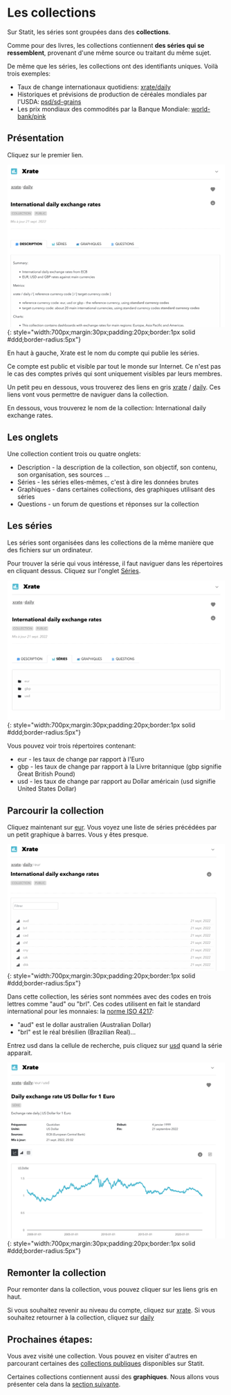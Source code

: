 # Les collections

Sur Statit, les séries sont groupées dans des **collections**.

Comme pour des livres, les collections contiennent **des séries qui se ressemblent**, provenant d'une même source ou traitant du même sujet.

De même que les séries, les collections ont des identifiants uniques. Voilà trois exemples:

- Taux de change internationaux quotidiens: [xrate/daily](https://www.gostatit.com/xrate/daily)
- Historiques et prévisions de production de céréales mondiales par l'USDA: [psd/sd-grains](https://www.gostatit.com/psd/sd-grains)
- Les prix mondiaux des commodités par la Banque Mondiale: [world-bank/pink](https://www.gostatit.com/world-bank/pink)

## Présentation

Cliquez sur le premier lien.

![Collection](/img/user-fr_gs_org_1.png){: style="width:700px;margin:30px;padding:20px;border:1px solid #ddd;border-radius:5px"}

En haut à gauche, Xrate est le nom du compte qui publie les séries.

Ce compte est public et visible par tout le monde sur Internet. Ce n'est pas le cas des comptes privés qui sont uniquement visibles par leurs membres.

Un petit peu en dessous, vous trouverez des liens en gris [xrate](https://www.gostatit.com/xrate) / [daily](https://www.gostatit.com/xrate/daily). Ces liens vont vous permettre de naviguer dans la collection.

En dessous, vous trouverez le nom de la collection: International daily exchange rates.


## Les onglets

Une collection contient trois ou quatre onglets:

- Description - la description de la collection, son objectif, son contenu, son organisation, ses sources ...
- Séries - les séries elles-mêmes, c'est à dire les données brutes
- Graphiques - dans certaines collections, des graphiques utilisant des séries
- Questions - un forum de questions et réponses sur la collection


## Les séries

Les séries sont organisées dans les collections de la même manière que des fichiers sur un ordinateur.

Pour trouver la série qui vous intéresse, il faut naviguer dans les répertoires en cliquant dessus. Cliquez sur l'onglet [Séries](https://www.gostatit.com/xrate/daily?tab=metrics).

![xrate/daily](/img/user-fr_gs_metrics_0.png){: style="width:700px;margin:30px;padding:20px;border:1px solid #ddd;border-radius:5px"}

Vous pouvez voir trois répertoires contenant:

- eur - les taux de change par rapport à l'Euro
- gbp - les taux de change par rapport à la Livre britannique (gbp signifie Great British Pound)
- usd - les taux de change par rapport au Dollar américain (usd signifie United States Dollar)

## Parcourir la collection

Cliquez maintenant sur [eur](https://www.gostatit.com/xrate/daily/eur). Vous voyez une liste de séries précédées par un petit graphique à barres. Vous y êtes presque.

![xrate/daily/eur](/img/user-fr_gs_metrics_1.png){: style="width:700px;margin:30px;padding:20px;border:1px solid #ddd;border-radius:5px"}

Dans cette collection, les séries sont nommées avec des codes en trois lettres comme "aud" ou "brl". Ces codes utilisent en fait le standard international pour les monnaies: la [norme ISO 4217](https://fr.wikipedia.org/wiki/ISO_4217):

- "aud" est le dollar australien (Australian Dollar)
- "brl" est le réal brésilien (Brazilian Real)...

Entrez usd dans la cellule de recherche, puis cliquez sur [usd](https://www.gostatit.com/xrate/daily/eur/usd) quand la série apparait.

![xrate/daily](/img/user-fr_gs_metrics_2.png){: style="width:700px;margin:30px;padding:20px;border:1px solid #ddd;border-radius:5px"}


## Remonter la collection

Pour remonter dans la collection, vous pouvez cliquer sur les liens gris en haut.

Si vous souhaitez revenir au niveau du compte, cliquez sur [xrate](https://www.gostatit.com/xrate). Si vous souhaitez retourner à la collection, cliquez sur [daily](https://www.gostatit.com/xrate/daily)

## Prochaines étapes:

Vous avez visité une collection. Vous pouvez en visiter d'autres en parcourant certaines des [collections publiques](https://gostatit.com/public) disponibles sur Statit.

Certaines collections contiennent aussi des **graphiques**. Nous allons vous présenter cela dans la [section suivante](/gs/charts).
